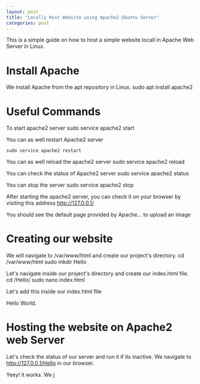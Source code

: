 ```yaml
---
layout: post
title: "Locally Host Website using Apache2 Ubuntu Server"
categories: post
---
```


This is a simple guide on how to host a simple website locall in Apache
Web Server in Linux.

Install Apache
==============

We install Apache from the apt repository in Linux.
    sudo apt install apache2


Useful Commands
===============

To start apache2 server
    sudo service apache2 start

You can as well restart Apache2 server

    sudo service apache2 restart

You can as well reload the apache2 server
    sudo service apache2 reload

You can check the status of Apache2 server
    sudo service apache2 status

You can stop the server
    sudo service apache2 stop

After starting the apache2 server, you can check it on your browser by visiting this address
http://127.0.0.1/

You should see the default page provided by Apache... to upload an image

Creating our website
====================
We will navigate to /var/www/html and create our project's directory.
    cd /var/www/html
    sudo mkdir Hello

Let's navigate inside our project's directory and create our index.html file.
    cd /Hello/
    sudo nano index.html

Let's add this inside our index.html file
    <html>
        <p>Hello World.</p>
    </html>

Hosting the website on Apache2 web Server
=========================================

Let's check the status of our server and run it if its inactive.
We navigate to http://127.0.0.1/Hello in our browser.

Yeey! it works. We j

